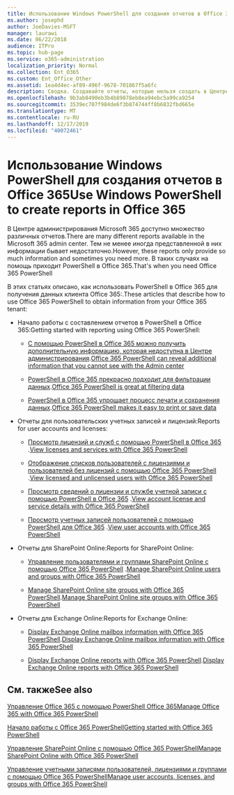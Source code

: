 ```yaml
---
title: Использование Windows PowerShell для создания отчетов в Office 365
ms.author: josephd
author: JoeDavies-MSFT
manager: laurawi
ms.date: 06/22/2018
audience: ITPro
ms.topic: hub-page
ms.service: o365-administration
localization_priority: Normal
ms.collection: Ent_O365
ms.custom: Ent_Office_Other
ms.assetid: 1ea4d4ec-af89-496f-9678-701867f5a6fc
description: Сводка. Создавайте отчеты, которые нельзя создать в Центре администрирования Microsoft 365, используя PowerShell в Office 365.
ms.openlocfilehash: 9b3ab8490eb3b4b89878eb8ea94ebc5a99ca9254
ms.sourcegitcommit: 3539ec707f984de6f3b874744ff8b6832fbd665e
ms.translationtype: MT
ms.contentlocale: ru-RU
ms.lasthandoff: 12/17/2019
ms.locfileid: "40072461"
---
```

# <a name="use-windows-powershell-to-create-reports-in-office-365"></a><span data-ttu-id="b9c84-103">Использование Windows PowerShell для создания отчетов в Office 365</span><span class="sxs-lookup"><span data-stu-id="b9c84-103">Use Windows PowerShell to create reports in Office 365</span></span>

<span data-ttu-id="b9c84-104">В Центре администрирования Microsoft 365 доступно множество различных отчетов.</span><span class="sxs-lookup"><span data-stu-id="b9c84-104">There are many different reports available in the Microsoft 365 admin center.</span></span> <span data-ttu-id="b9c84-105">Тем не менее иногда представленной в них информации бывает недостаточно.</span><span class="sxs-lookup"><span data-stu-id="b9c84-105">However, these reports only provide so much information and sometimes you need more.</span></span> <span data-ttu-id="b9c84-106">В таких случаях на помощь приходит PowerShell в Office 365.</span><span class="sxs-lookup"><span data-stu-id="b9c84-106">That's when you need Office 365 PowerShell</span></span>
  
<span data-ttu-id="b9c84-107">В этих статьях описано, как использовать PowerShell в Office 365 для получения данных клиента Office 365:.</span><span class="sxs-lookup"><span data-stu-id="b9c84-107">These articles that describe how to use Office 365 PowerShell to obtain information from your Office 365 tenant:</span></span>
  
- <span data-ttu-id="b9c84-108">Начало работы с составлением отчетов в PowerShell в Office 365:</span><span class="sxs-lookup"><span data-stu-id="b9c84-108">Getting started with reporting using Office 365 PowerShell:</span></span>
    
  - <span data-ttu-id="b9c84-109">[С помощью PowerShell в Office 365 можно получить дополнительную информацию, которая недоступна в Центре администрирования](https://technet.microsoft.com/library/dn568034.aspx#reveal).</span><span class="sxs-lookup"><span data-stu-id="b9c84-109">[Office 365 PowerShell can reveal additional information that you cannot see with the Admin center](https://technet.microsoft.com/library/dn568034.aspx#reveal)</span></span>
    
  - <span data-ttu-id="b9c84-110">[PowerShell в Office 365 прекрасно подходит для фильтрации данных](https://technet.microsoft.com/library/dn568034.aspx#filter).</span><span class="sxs-lookup"><span data-stu-id="b9c84-110">[Office 365 PowerShell is great at filtering data](https://technet.microsoft.com/library/dn568034.aspx#filter)</span></span>
    
  - <span data-ttu-id="b9c84-111">[PowerShell в Office 365 упрощает процесс печати и сохранения данных](https://technet.microsoft.com/library/dn568034.aspx#printsave).</span><span class="sxs-lookup"><span data-stu-id="b9c84-111">[Office 365 PowerShell makes it easy to print or save data](https://technet.microsoft.com/library/dn568034.aspx#printsave)</span></span>
    
- <span data-ttu-id="b9c84-112">Отчеты для пользовательских учетных записей и лицензий:</span><span class="sxs-lookup"><span data-stu-id="b9c84-112">Reports for user accounts and licenses:</span></span>
    
  - <span data-ttu-id="b9c84-113">[Просмотр лицензий и служб с помощью PowerShell в Office 365](view-licenses-and-services-with-office-365-powershell.md) .</span><span class="sxs-lookup"><span data-stu-id="b9c84-113">[View licenses and services with Office 365 PowerShell](view-licenses-and-services-with-office-365-powershell.md)</span></span>
    
  - <span data-ttu-id="b9c84-114">[Отображение списков пользователей с лицензиями и пользователей без лицензий с помощью Office 365 PowerShell](view-licensed-and-unlicensed-users-with-office-365-powershell.md) .</span><span class="sxs-lookup"><span data-stu-id="b9c84-114">[View licensed and unlicensed users with Office 365 PowerShell](view-licensed-and-unlicensed-users-with-office-365-powershell.md)</span></span>
    
  - <span data-ttu-id="b9c84-115">[Просмотр сведений о лицензии и службе учетной записи с помощью PowerShell в Office 365](view-account-license-and-service-details-with-office-365-powershell.md) .</span><span class="sxs-lookup"><span data-stu-id="b9c84-115">[View account license and service details with Office 365 PowerShell](view-account-license-and-service-details-with-office-365-powershell.md)</span></span>
    
  - <span data-ttu-id="b9c84-116">[Просмотр учетных записей пользователей с помощью PowerShell для Office 365](view-user-accounts-with-office-365-powershell.md) .</span><span class="sxs-lookup"><span data-stu-id="b9c84-116">[View user accounts with Office 365 PowerShell](view-user-accounts-with-office-365-powershell.md)</span></span>
    
- <span data-ttu-id="b9c84-117">Отчеты для SharePoint Online:</span><span class="sxs-lookup"><span data-stu-id="b9c84-117">Reports for SharePoint Online:</span></span>
    
  - <span data-ttu-id="b9c84-118">[Управление пользователями и группами SharePoint Online с помощью Office 365 PowerShell](https://technet.microsoft.com/library/9680af2e-a965-4e62-92ee-da72105c7800.aspx) .</span><span class="sxs-lookup"><span data-stu-id="b9c84-118">[Manage SharePoint Online users and groups with Office 365 PowerShell](https://technet.microsoft.com/library/9680af2e-a965-4e62-92ee-da72105c7800.aspx)</span></span>
    
  - <span data-ttu-id="b9c84-119">[Manage SharePoint Online site groups with Office 365 PowerShell](https://technet.microsoft.com/library/122f4099-c78d-4cce-bab0-4343b04596ae.aspx).</span><span class="sxs-lookup"><span data-stu-id="b9c84-119">[Manage SharePoint Online site groups with Office 365 PowerShell](https://technet.microsoft.com/library/122f4099-c78d-4cce-bab0-4343b04596ae.aspx)</span></span>
    
- <span data-ttu-id="b9c84-120">Отчеты для Exchange Online:</span><span class="sxs-lookup"><span data-stu-id="b9c84-120">Reports for Exchange Online:</span></span>
    
  - <span data-ttu-id="b9c84-121">[Display Exchange Online mailbox information with Office 365 PowerShell](https://technet.microsoft.com/library/13843002-56ca-4b75-81c5-84386522b01b.aspx).</span><span class="sxs-lookup"><span data-stu-id="b9c84-121">[Display Exchange Online mailbox information with Office 365 PowerShell](https://technet.microsoft.com/library/13843002-56ca-4b75-81c5-84386522b01b.aspx)</span></span>
    
  - <span data-ttu-id="b9c84-122">[Display Exchange Online reports with Office 365 PowerShell](https://technet.microsoft.com/library/4873a063-9fc4-4ed9-826a-6e935fef61d4.aspx).</span><span class="sxs-lookup"><span data-stu-id="b9c84-122">[Display Exchange Online reports with Office 365 PowerShell](https://technet.microsoft.com/library/4873a063-9fc4-4ed9-826a-6e935fef61d4.aspx)</span></span>
    
## <a name="see-also"></a><span data-ttu-id="b9c84-123">См. также</span><span class="sxs-lookup"><span data-stu-id="b9c84-123">See also</span></span>

[<span data-ttu-id="b9c84-124">Управление Office 365 с помощью PowerShell Office 365</span><span class="sxs-lookup"><span data-stu-id="b9c84-124">Manage Office 365 with Office 365 PowerShell</span></span>](manage-office-365-with-office-365-powershell.md)
  
[<span data-ttu-id="b9c84-125">Начало работы с Office 365 PowerShell</span><span class="sxs-lookup"><span data-stu-id="b9c84-125">Getting started with Office 365 PowerShell</span></span>](getting-started-with-office-365-powershell.md)
  
[<span data-ttu-id="b9c84-126">Управление SharePoint Online с помощью Office 365 PowerShell</span><span class="sxs-lookup"><span data-stu-id="b9c84-126">Manage SharePoint Online with Office 365 PowerShell</span></span>](manage-sharepoint-online-with-office-365-powershell.md)
  
[<span data-ttu-id="b9c84-127">Управление учетными записями пользователей, лицензиями и группами с помощью Office 365 PowerShell</span><span class="sxs-lookup"><span data-stu-id="b9c84-127">Manage user accounts, licenses, and groups with Office 365 PowerShell</span></span>](manage-user-accounts-and-licenses-with-office-365-powershell.md)
  
